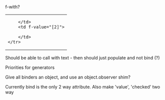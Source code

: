 <table>
    <tr f-value="Price"> f-with?
        <td f-value="[1]">

        </td>
        <td f-value="[2]">

        </td>
    </tr>
</table>


Should be able to call with text - then should just populate and not bind (?)

Priorities for generators

Give all binders an object, and use an object.observer shim?

Currently bind is the only 2 way attribute. Also make 'value', 'checked' two way
